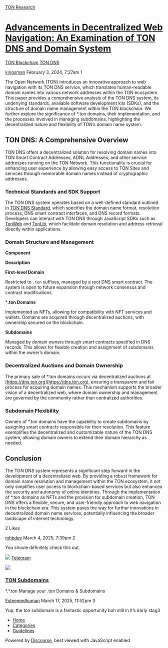 [TON Research](/)

# [Advancements in Decentralized Web Navigation: An Examination of TON DNS and Domain System](/t/advancements-in-decentralized-web-navigation-an-examination-of-ton-dns-and-domain-system/140)

[TON Blockchain](/c/ton-blockchain/ton-dns/12)  [TON DNS](/c/ton-blockchain/ton-dns/12) 

    

[kingsman](https://tonresear.ch/u/kingsman)  February 3, 2024, 7:27am  1

The Open Network (TON) introduces an innovative approach to web navigation with its TON DNS service, which translates human-readable domain names into various network addresses within the TON ecosystem. This paper provides a comprehensive analysis of the TON DNS system, its underlying standards, available software development kits (SDKs), and the structure of domain name management within the TON blockchain. We further explore the significance of \*.ton domains, their implementation, and the processes involved in managing subdomains, highlighting the decentralized nature and flexibility of TON’s domain name system.

## [](#ton-dns-a-comprehensive-overview-1)TON DNS: A Comprehensive Overview

TON DNS offers a decentralized solution for resolving domain names into TON Smart Contract Addresses, ADNL Addresses, and other service addresses running on the TON Network. This functionality is crucial for enhancing user experience by allowing easy access to TON Sites and services through memorable domain names instead of cryptographic addresses.

### [](#technical-standards-and-sdk-support-2)Technical Standards and SDK Support

The TON DNS system operates based on a well-defined standard outlined in [TON DNS Standard](https://github.com/ton-blockchain/TIPs/issues/81), which specifies the domain name format, resolution process, DNS smart contract interfaces, and DNS record formats. Developers can interact with TON DNS through JavaScript SDKs such as [TonWeb](https://github.com/toncenter/tonweb) and [TonLib](https://ton.org/#/apis/?id=_2-ton-api), which facilitate domain resolution and address retrieval directly within applications.

### [](#domain-structure-and-management-3)Domain Structure and Management

**Component**

**Description**

**First-level Domain**

Restricted to `.ton` suffixes, managed by a root DNS smart contract. The system is open to future expansion through network consensus and contract modifications.

\***.ton Domains**

Implemented as NFTs, allowing for compatibility with NFT services and wallets. Domains are acquired through decentralized auctions, with ownership secured on the blockchain.

**Subdomains**

Managed by domain owners through smart contracts specified in DNS records. This allows for flexible creation and assignment of subdomains within the owner’s domain.

### [](#decentralized-auctions-and-domain-ownership-4)Decentralized Auctions and Domain Ownership

The primary sale of \*.ton domains occurs via decentralized auctions at [https://dns.ton.org](https://dns.ton.org), ensuring a transparent and fair process for acquiring domain names. This mechanism supports the broader vision of a decentralized web, where domain ownership and management are governed by the community rather than centralized authorities.

### [](#subdomain-flexibility-5)Subdomain Flexibility

Owners of \*.ton domains have the capability to create subdomains by assigning smart contracts responsible for their resolution. This feature exemplifies the decentralized and customizable nature of the TON DNS system, allowing domain owners to extend their domain hierarchy as needed.

## [](#conclusion-6)Conclusion

The TON DNS system represents a significant step forward in the development of a decentralized web. By providing a robust framework for domain name resolution and management within the TON ecosystem, it not only simplifies user access to blockchain-based services but also enhances the security and autonomy of online identities. Through the implementation of \*.ton domains as NFTs and the provision for subdomain creation, TON DNS offers a flexible, secure, and user-friendly approach to web navigation in the blockchain era. This system paves the way for further innovations in decentralized domain name services, potentially influencing the broader landscape of internet technology.

  2 Likes

[mhbdev](https://tonresear.ch/u/mhbdev) March 4, 2025, 7:39pm  2

You shoule definitely check this out.

![](https://telegram.org/img/website_icon.svg?4) [Telegram](https://t.me/dotTONbot)

![](https://cdn4.cdn-telegram.org/file/q8zDNik1PbABGXwO8twLA1llUi_jbClXy7t6UETHmLrPyjz0wpqMfcfE5wE4q9DnuU_wcA-JBElt6yifUshDxo4tr6gvwUCLiza-7lmsqt1y5PU7u84dnDvRf4XrF37hJrOeK49A7MKeI23tfrYxq_qZnhhABbl9FeS6AjhEjRaDUtgiRvOtRUK7gRjFdYEEdeYaDQMG7CL7feKAFmRHgdGYio9f8hMGeEWO358Iv6ayWlRrcG5gCFTfZ3pRI_aq-4F-mjfxH4KG5SPqrbnXibq7mD85p-C1P5HfAXsoSlzwZuobCcYIJEiFFLLQbv3OkS_Y3Z33fOiEpGoQA20Ndw.jpg)

### [TON Subdomains](https://t.me/dotTONbot)

\*.\*.ton Manage your .ton Domains & Subdomains

 

[Esteemedhuman](https://tonresear.ch/u/Esteemedhuman) March 17, 2025, 11:52pm  3

Yup, the ton subdomain is a fantastic opportunity buh still in it’s early stag3

 

*   [Home](/)
*   [Categories](/categories)
*   [Guidelines](/guidelines)

Powered by [Discourse](https://www.discourse.org), best viewed with JavaScript enabled